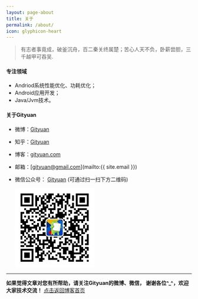 ```yaml
---
layout: page-about
title: 关于
permalink: /about/
icon: glyphicon-heart
---
```


>  有志者事竟成，破釜沉舟，百二秦关终属楚；苦心人天不负，卧薪尝胆，三千越甲可吞吴.


#### 专注领域

* Andriod系统性能优化、功耗优化；
* Android应用开发；
* Java/Jvm技术。


#### 关于Gityuan


* 微博：[Gityuan](http://weibo.com/gityuan)
* 知乎：[Gityuan](http://www.zhihu.com/people/gityuan)
* 博客：[gityuan.com]([http://gityuan.com)
* 邮箱：[gityuan@gmail.com](mailto:{{ site.email }})
* 微信公众号： [Gityuan]() (可通过扫一扫下方二维码)

    ![Gityuan](/images/about-me/gityuan.jpg)

----------

**如果觉得文章对您有所帮助，请关注Gityuan的微博、微信， 谢谢各位^_^，欢迎大家技术交流！** [点击返回博客首页](http://gityuan.com)
